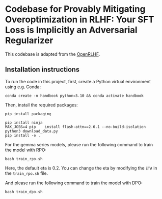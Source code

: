 # Codebase for Provably Mitigating Overoptimization in RLHF: Your SFT Loss is Implicitly an Adversarial Regularizer
This codebase is adapted from the [OpenRLHF](https://github.com/OpenRLHF/OpenRLHF).
## Installation instructions

To run the code in this project, first, create a Python virtual environment using e.g. Conda:

```shell
conda create -n handbook python=3.10 && conda activate handbook
```

Then, install the required packages:
```shell
pip install packaging

pip install ninja
MAX_JOBS=4 pip    install flash-attn==2.6.1 --no-build-isolation
python3 download_data.py
pip install -e .
```

For the gemma series models, please run the following command to train the model with RPO:
```shell
bash train_rpo.sh
```
Here, the default eta is 0.2. You can change the eta by modifying the `ETA` in the `train_rpo.sh` file.

And please run the following command to train the model with DPO:
```shell
bash train_dpo.sh
```